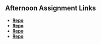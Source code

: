 ## Afternoon Assignment Links

* **[Repo](https://github.com/MarcS2/scoreboard)**
* **[Repo](https://github.com/MarcS2/swarm)**
* **[Repo](https://github.com/MarcS2/iceCreamParlor)**
* **[Repo](https://github.com/rsvickers/boss-monster)**
